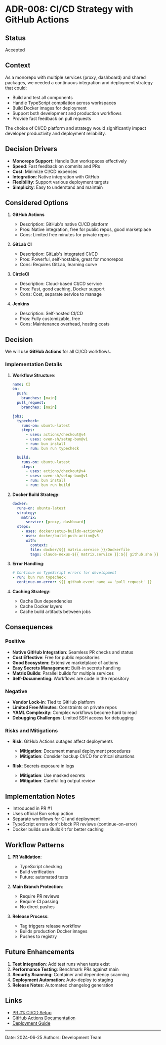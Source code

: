 # ADR-008: CI/CD Strategy with GitHub Actions

## Status

Accepted

## Context

As a monorepo with multiple services (proxy, dashboard) and shared packages, we needed a continuous integration and deployment strategy that could:

- Build and test all components
- Handle TypeScript compilation across workspaces
- Build Docker images for deployment
- Support both development and production workflows
- Provide fast feedback on pull requests

The choice of CI/CD platform and strategy would significantly impact developer productivity and deployment reliability.

## Decision Drivers

- **Monorepo Support**: Handle Bun workspaces effectively
- **Speed**: Fast feedback on commits and PRs
- **Cost**: Minimize CI/CD expenses
- **Integration**: Native integration with GitHub
- **Flexibility**: Support various deployment targets
- **Simplicity**: Easy to understand and maintain

## Considered Options

1. **GitHub Actions**
   - Description: GitHub's native CI/CD platform
   - Pros: Native integration, free for public repos, good marketplace
   - Cons: Limited free minutes for private repos

2. **GitLab CI**
   - Description: GitLab's integrated CI/CD
   - Pros: Powerful, self-hostable, great for monorepos
   - Cons: Requires GitLab, learning curve

3. **CircleCI**
   - Description: Cloud-based CI/CD service
   - Pros: Fast, good caching, Docker support
   - Cons: Cost, separate service to manage

4. **Jenkins**
   - Description: Self-hosted CI/CD
   - Pros: Fully customizable, free
   - Cons: Maintenance overhead, hosting costs

## Decision

We will use **GitHub Actions** for all CI/CD workflows.

### Implementation Details

1. **Workflow Structure**:

   ```yaml
   name: CI
   on:
     push:
       branches: [main]
     pull_request:
       branches: [main]

   jobs:
     typecheck:
       runs-on: ubuntu-latest
       steps:
         - uses: actions/checkout@v4
         - uses: oven-sh/setup-bun@v1
         - run: bun install
         - run: bun run typecheck

     build:
       runs-on: ubuntu-latest
       steps:
         - uses: actions/checkout@v4
         - uses: oven-sh/setup-bun@v1
         - run: bun install
         - run: bun run build
   ```

2. **Docker Build Strategy**:

   ```yaml
   docker:
     runs-on: ubuntu-latest
     strategy:
       matrix:
         service: [proxy, dashboard]
     steps:
       - uses: docker/setup-buildx-action@v3
       - uses: docker/build-push-action@v5
         with:
           context: .
           file: docker/${{ matrix.service }}/Dockerfile
           tags: claude-nexus-${{ matrix.service }}:${{ github.sha }}
   ```

3. **Error Handling**:

   ```yaml
   # Continue on TypeScript errors for development
   - run: bun run typecheck
     continue-on-error: ${{ github.event_name == 'pull_request' }}
   ```

4. **Caching Strategy**:
   - Cache Bun dependencies
   - Cache Docker layers
   - Cache build artifacts between jobs

## Consequences

### Positive

- **Native GitHub Integration**: Seamless PR checks and status
- **Cost Effective**: Free for public repositories
- **Good Ecosystem**: Extensive marketplace of actions
- **Easy Secrets Management**: Built-in secrets handling
- **Matrix Builds**: Parallel builds for multiple services
- **Self-Documenting**: Workflows are code in the repository

### Negative

- **Vendor Lock-in**: Tied to GitHub platform
- **Limited Free Minutes**: Constraints on private repos
- **YAML Complexity**: Complex workflows become hard to read
- **Debugging Challenges**: Limited SSH access for debugging

### Risks and Mitigations

- **Risk**: GitHub Actions outages affect deployments
  - **Mitigation**: Document manual deployment procedures
  - **Mitigation**: Consider backup CI/CD for critical situations

- **Risk**: Secrets exposure in logs
  - **Mitigation**: Use masked secrets
  - **Mitigation**: Careful log output review

## Implementation Notes

- Introduced in PR #1
- Uses official Bun setup action
- Separate workflows for CI and deployment
- TypeScript errors don't block PR reviews (continue-on-error)
- Docker builds use BuildKit for better caching

## Workflow Patterns

1. **PR Validation**:
   - TypeScript checking
   - Build verification
   - Future: automated tests

2. **Main Branch Protection**:
   - Require PR reviews
   - Require CI passing
   - No direct pushes

3. **Release Process**:
   - Tag triggers release workflow
   - Builds production Docker images
   - Pushes to registry

## Future Enhancements

1. **Test Integration**: Add test runs when tests exist
2. **Performance Testing**: Benchmark PRs against main
3. **Security Scanning**: Container and dependency scanning
4. **Deployment Automation**: Auto-deploy to staging
5. **Release Notes**: Automated changelog generation

## Links

- [PR #1: CI/CD Setup](https://github.com/Moonsong-Labs/claude-nexus/pull/1)
- [GitHub Actions Documentation](https://docs.github.com/actions)
- [Deployment Guide](../../03-Operations/deployment/)

---

Date: 2024-06-25
Authors: Development Team
